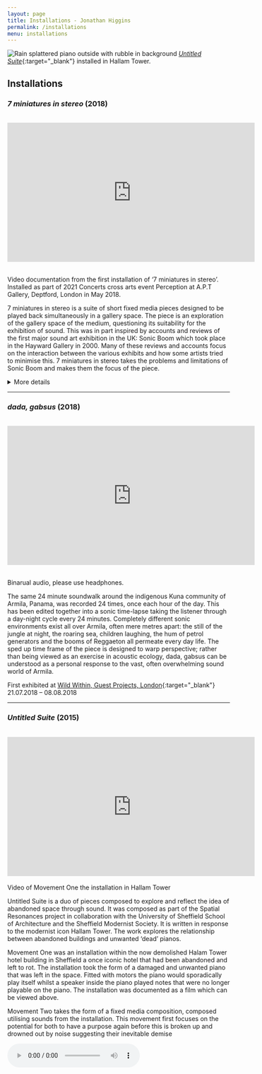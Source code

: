 ```yaml
---
layout: page
title: Installations - Jonathan Higgins
permalink: /installations
menu: installations
---
```

<img
  sizes="(min-width: 56em) 800px, 90vw"
  srcset="/media/images/untitled_suite_400.jpg 400w,
          /media/images/untitled_suite_600.jpg 600w,
          /media/images/untitled_suite.jpg 800w"
  alt="Rain splattered piano outside with rubble in background">
[*Untitled Suite*](https://youtu.be/6ebimrFssJ0){:target="_blank"} installed in Hallam Tower.

## Installations

### *7 miniatures in stereo* (2018)
<br>
<div class="videoWrapper">
<iframe width="560" height="315" src="https://www.youtube-nocookie.com/embed/YpvJ1umBnBE" title="YouTube video player" frameborder="0" allow="accelerometer; autoplay; clipboard-write; encrypted-media; gyroscope; picture-in-picture" allowfullscreen></iframe>
</div><br>

Video documentation from the first installation of ‘7 miniatures in stereo’. Installed as part of 2021 Concerts cross arts event Perception at A.P.T Gallery, Deptford, London in May 2018.

7 miniatures in stereo is a suite of short fixed media pieces designed to be played back simultaneously in a gallery space. The piece is an exploration of the gallery space of the medium, questioning its suitability for the exhibition of sound. This was in part inspired by accounts and reviews of the first major sound art exhibition in the UK: Sonic Boom which took place in the Hayward Gallery in 2000. Many of these reviews and accounts focus on the interaction between the various exhibits and how some artists tried to minimise this. 7 miniatures in stereo takes the problems and limitations of Sonic Boom and makes them the focus of the piece.

<details>
 <summary>More details</summary>
In many ways, this piece is designed to fail. When installed in a gallery the speakers that play back each miniature are positioned throughout the gallery as if sculptures, some on plinths, some on shelves and some on the floor. Each set of speakers is accompanied with a small, gallery style label with the name and duration of the miniature that is being played printed
on it. Visually this piece is set up in a way that is very familiar to gallery visitors, it mirrors exhibitions of paintings and sculptures. Sonically, each miniature is based on a single separate sound with no immediately obvious links between the chosen sounds. The piece is designed to encourage a visitor to the gallery to perceive each miniature individually, to portray the impression that the compositional intention of the piece is that of seven separate works that form a whole but do not interact. However, due to the nature of the gallery as a medium for sound, perceiving the work this way is incredibly difficult, if not impossible.<br><br>

When a listener approaches a miniature within the gallery the noise from the other miniatures and the visitors within the gallery impacts the listeners ability to clearly perceive that miniature. It combines with the sound they are trying to listen to, occasionally obscuring it but also interacting with it. By creating a situation that is impossible for the listener, the listeners focus is directed towards the noise, highlighting the impact it is having on the listening experience. Here, the noise of the gallery space is utilised in order to alter the listeners perception of the piece.
</details>

---
### *dada, gabsus* (2018)
<br>
<div class="videoWrapper">
<iframe width="560" height="315" src="https://www.youtube-nocookie.com/embed/e1X-EuNrvOY" title="YouTube video player" frameborder="0" allow="accelerometer; autoplay; clipboard-write; encrypted-media; gyroscope; picture-in-picture" allowfullscreen></iframe>
</div><br>

Binarual audio, please use headphones.

The same 24 minute soundwalk around the indigenous Kuna community of Armila, Panama, was recorded 24 times, once each hour of the day. This has been edited together into a sonic time-lapse taking the listener through a day-night cycle every 24 minutes. Completely different sonic environments exist all over Armila, often mere metres apart: the still of the jungle at night, the roaring sea, children laughing, the hum of petrol generators and the booms of Reggaeton all permeate every day life. The sped up time frame of the piece is designed to warp perspective; rather than being viewed as an exercise in acoustic ecology, dada, gabsus can be understood as a personal response to the vast, often overwhelming sound world of Armila.

First exhibited at [Wild Within, Guest Projects, London](https://www.lawayakacurrent.com/wildwithin){:target="_blank"} 21.07.2018 – 08.08.2018 

---
### *Untitled Suite* (2015)
<br>
<div class="videoWrapper">
<iframe width="560" height="315" src="https://www.youtube-nocookie.com/embed/6ebimrFssJ0" title="YouTube video player" frameborder="0" allow="accelerometer; autoplay; clipboard-write; encrypted-media; gyroscope; picture-in-picture" allowfullscreen></iframe>
</div><br>
Video of Movement One the installation in Hallam Tower

Untitled Suite is a duo of pieces composed to explore and reflect the idea of abandoned space through sound. It was composed as part of the Spatial Resonances project in collaboration with the University of Sheffield School of Architecture and the Sheffield Modernist Society. It is written in response to the modernist icon Hallam Tower. The work explores the relationship between abandoned buildings and unwanted ‘dead’ pianos.

Movement One was an installation within the now demolished Halam Tower hotel building in Sheffield a once iconic hotel that had been abandoned and left to rot. The installation took the form of a damaged and unwanted piano that was left in the space. Fitted with motors the piano would sporadically play itself whilst a speaker inside the piano played notes that were no longer playable on the piano. The installation was documented as a film which can be viewed above.

Movement Two takes the form of a fixed media composition, composed utilising sounds from the installation. This movement first focuses on the potential for both to have a purpose again before this is broken up and drowned out by noise suggesting their inevitable demise

<audio controls>
  <source src="/media/audio/untitled_suite.mp3" type="audio/mpeg">
Your browser does not support the audio element.
</audio>
